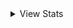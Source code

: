 
<!--

<p display="flex">
  <a href="https://www.linkedin.com/in/axyut/" target="_blank"><img 
      src="https://raw.githubusercontent.com/rahuldkjain/github-profile-readme-generator/master/src/images/icons/Social/linked-in-alt.svg"
      alt="axyut" height="30" width="40" /></a>

 <a href="https://twitter.com/achyut_koirala_" target="_blank"><img
      src="https://raw.githubusercontent.com/rahuldkjain/github-profile-readme-generator/master/src/images/icons/Social/twitter.svg"
      alt="axyut" height="30" width="40" /></a>
</p>
-->

<details>
<summary>View Stats</summary>

![github contribution grid snake animation](https://raw.githubusercontent.com/axyut/axyut/output/github-contribution-grid-snake-dark.svg#gh-dark-mode-only)
![github contribution grid snake animation](https://raw.githubusercontent.com/axyut/axyut/output/github-contribution-grid-snake.svg#gh-light-mode-only)
  <!--
![Github stats](https://github-stats-alpha.vercel.app/api?username=axyut&cc=22272e&tc=ffffff&ic=fff&bc=0d1117&show_icons=true)
-->
</details>


<!--
<a href="https://github.com/axyut">
    <img src="https://github-stats-alpha.vercel.app/api?username=axyut&cc=22272e&tc=ffffff&ic=fff&bc=0d1117&show_icons=true">
</a>
<a href="https://github.com/axyut">
<img src="http://github-profile-summary-cards.vercel.app/api/cards/profile-details?username=axyut&theme=dracula&bg_color=0d1117"/>
</a>
<p>&nbsp;<img align="center" src="https://github-readme-stats.vercel.app/api?username=axyut&show_icons=true&locale=en&bg_color=0d1117&text_color=ffffff&repo=convoychat"
    alt="achyut koirala github stats" /></p>
-->
<br>
<!--
<picture>
  <source media="(prefers-color-scheme: dark)" srcset="https://raw.githubusercontent.com/axyut/axyut/output/github-contribution-grid-snake-dark.svg">
  <source media="(prefers-color-scheme: light)" srcset="https://raw.githubusercontent.com/axyut/axyut/output/github-contribution-grid-snake.svg">
  <img alt="github contribution grid snake animation" src="https://raw.githubusercontent.com/axyut/axyut/output/github-contribution-grid-snake.svg">
</picture>
-->
